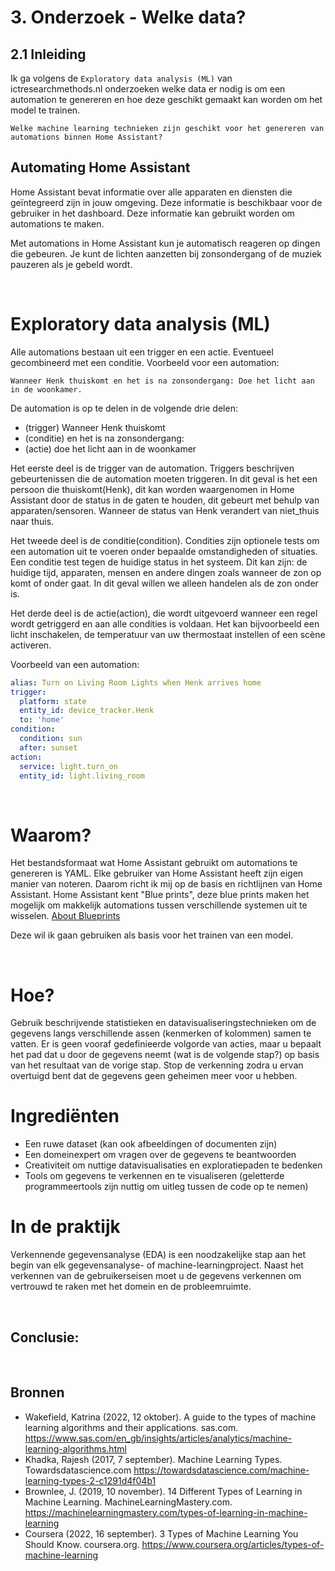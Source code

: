 # 3. Onderzoek - Welke data?

## 2.1 Inleiding

Ik ga volgens de `Exploratory data analysis (ML)` van ictresearchmethods.nl onderzoeken welke data er nodig is om een automation te genereren en hoe deze geschikt gemaakt kan worden om het model te trainen.

```
Welke machine learning technieken zijn geschikt voor het genereren van automations binnen Home Assistant?
```

## Automating Home Assistant
Home Assistant bevat informatie over alle apparaten en diensten die geïntegreerd zijn in jouw omgeving. Deze informatie is beschikbaar voor de gebruiker in het dashboard. Deze informatie kan gebruikt worden om automations te maken.

Met automations in Home Assistant kun je automatisch reageren op dingen die gebeuren. Je kunt de lichten aanzetten bij zonsondergang of de muziek pauzeren als je gebeld wordt.

<br>

# Exploratory data analysis (ML)
Alle automations bestaan uit een trigger en een actie. Eventueel gecombineerd met een conditie. Voorbeeld voor een automation:
``` 
Wanneer Henk thuiskomt en het is na zonsondergang: Doe het licht aan in de woonkamer.
```

De automation is op te delen in de volgende drie delen:
- (trigger) Wanneer Henk thuiskomt
- (conditie) en het is na zonsondergang:
- (actie) doe het licht aan in de woonkamer

Het eerste deel is de trigger van de automation. Triggers beschrijven gebeurtenissen
 die de automation moeten triggeren. In dit geval is het een persoon die thuiskomt(Henk), dit kan worden waargenomen in Home Assistant door de status in de gaten te houden, dit gebeurt met behulp van apparaten/sensoren. Wanneer de status van Henk verandert van niet_thuis naar thuis.

Het tweede deel is de conditie(condition). Condities zijn optionele tests om een automation uit te voeren onder bepaalde omstandigheden of situaties. Een conditie test tegen de huidige status in het systeem. Dit kan zijn: de huidige tijd, apparaten, mensen en andere dingen zoals wanneer de zon op komt of onder gaat. In dit geval willen we alleen handelen als de zon onder is.

Het derde deel is de actie(action), die wordt uitgevoerd wanneer een regel wordt getriggerd en aan alle condities is voldaan. Het kan bijvoorbeeld een licht inschakelen, de temperatuur van uw thermostaat instellen of een scène activeren.

Voorbeeld van een automation:
``` YAML
alias: Turn on Living Room Lights when Henk arrives home
trigger:
  platform: state
  entity_id: device_tracker.Henk
  to: 'home'
condition:
  condition: sun
  after: sunset
action:
  service: light.turn_on
  entity_id: light.living_room

```

<br>

# Waarom?
Het bestandsformaat wat Home Assistant gebruikt om automations te genereren is YAML. Elke gebruiker van Home Assistant heeft zijn eigen manier van noteren. Daarom richt ik mij op de basis en richtlijnen van Home Assistant. Home Assistant kent "Blue prints", deze blue prints maken het mogelijk om makkelijk automations tussen verschillende systemen uit te wisselen. [About Blueprints](https://community.home-assistant.io/t/about-blueprints/253788)

Deze wil ik gaan gebruiken als basis voor het trainen van een model.

<br>

# Hoe?

Gebruik beschrijvende statistieken en datavisualiseringstechnieken om de gegevens langs verschillende assen (kenmerken of kolommen) samen te vatten. Er is geen vooraf gedefinieerde volgorde van acties, maar u bepaalt het pad dat u door de gegevens neemt (wat is de volgende stap?) op basis van het resultaat van de vorige stap. Stop de verkenning zodra u ervan overtuigd bent dat de gegevens geen geheimen meer voor u hebben.

# Ingrediënten
- Een ruwe dataset (kan ook afbeeldingen of documenten zijn)
- Een domeinexpert om vragen over de gegevens te beantwoorden
- Creativiteit om nuttige datavisualisaties en exploratiepaden te bedenken
- Tools om gegevens te verkennen en te visualiseren (geletterde programmeertools zijn nuttig om uitleg tussen de code op te nemen)

# In de praktijk
Verkennende gegevensanalyse (EDA) is een noodzakelijke stap aan het begin van elk gegevensanalyse- of machine-learningproject. Naast het verkennen van de gebruikerseisen moet u de gegevens verkennen om vertrouwd te raken met het domein en de probleemruimte.

<br>

## Conclusie:


<br>

## Bronnen

- Wakefield, Katrina (2022, 12 oktober). A guide to the types of machine learning algorithms and their applications. sas.com. https://www.sas.com/en_gb/insights/articles/analytics/machine-learning-algorithms.html
- Khadka, Rajesh (2017, 7 september). Machine Learning Types. Towardsdatascience.com https://towardsdatascience.com/machine-learning-types-2-c1291d4f04b1
- Brownlee, J. (2019, 10 november). 14 Different Types of Learning in Machine Learning. MachineLearningMastery.com. https://machinelearningmastery.com/types-of-learning-in-machine-learning
- Coursera (2022, 16 september). 3 Types of Machine Learning You Should Know. coursera.org. https://www.coursera.org/articles/types-of-machine-learning
